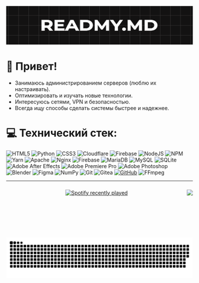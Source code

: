<img alt="github-in" src="https://github.com/teafear/teafear/blob/main/assets/in.png" />

# 👋 Привет!
 - Занимаюсь администрированием серверов (люблю их настраивать).
 - Оптимизировать и изучать новые технологии.
 -  Интересуюсь сетями, VPN и безопасностью.
 -  Всегда ищу способы сделать системы быстрее и надежнее.

###

###


# 💻 Технический стек:
![HTML5](https://img.shields.io/badge/html5-%23E34F26.svg?style=for-the-badge&logo=html5&logoColor=white) ![Python](https://img.shields.io/badge/python-3670A0?style=for-the-badge&logo=python&logoColor=ffdd54) ![CSS3](https://img.shields.io/badge/css3-%231572B6.svg?style=for-the-badge&logo=css3&logoColor=white) ![Cloudflare](https://img.shields.io/badge/Cloudflare-F38020?style=for-the-badge&logo=Cloudflare&logoColor=white) ![Firebase](https://img.shields.io/badge/firebase-%23039BE5.svg?style=for-the-badge&logo=firebase) ![NodeJS](https://img.shields.io/badge/node.js-6DA55F?style=for-the-badge&logo=node.js&logoColor=white) ![NPM](https://img.shields.io/badge/NPM-%23CB3837.svg?style=for-the-badge&logo=npm&logoColor=white) ![Yarn](https://img.shields.io/badge/yarn-%232C8EBB.svg?style=for-the-badge&logo=yarn&logoColor=white) ![Apache](https://img.shields.io/badge/apache-%23D42029.svg?style=for-the-badge&logo=apache&logoColor=white) ![Nginx](https://img.shields.io/badge/nginx-%23009639.svg?style=for-the-badge&logo=nginx&logoColor=white) ![Firebase](https://img.shields.io/badge/firebase-a08021?style=for-the-badge&logo=firebase&logoColor=ffcd34) ![MariaDB](https://img.shields.io/badge/MariaDB-003545?style=for-the-badge&logo=mariadb&logoColor=white) ![MySQL](https://img.shields.io/badge/mysql-4479A1.svg?style=for-the-badge&logo=mysql&logoColor=white) ![SQLite](https://img.shields.io/badge/sqlite-%2307405e.svg?style=for-the-badge&logo=sqlite&logoColor=white) ![Adobe After Effects](https://img.shields.io/badge/Adobe%20After%20Effects-9999FF.svg?style=for-the-badge&logo=Adobe%20After%20Effects&logoColor=white) ![Adobe Premiere Pro](https://img.shields.io/badge/Adobe%20Premiere%20Pro-9999FF.svg?style=for-the-badge&logo=Adobe%20Premiere%20Pro&logoColor=white) ![Adobe Photoshop](https://img.shields.io/badge/adobe%20photoshop-%2331A8FF.svg?style=for-the-badge&logo=adobe%20photoshop&logoColor=white) ![Blender](https://img.shields.io/badge/blender-%23F5792A.svg?style=for-the-badge&logo=blender&logoColor=white) ![Figma](https://img.shields.io/badge/figma-%23F24E1E.svg?style=for-the-badge&logo=figma&logoColor=white) ![NumPy](https://img.shields.io/badge/numpy-%23013243.svg?style=for-the-badge&logo=numpy&logoColor=white) ![Git](https://img.shields.io/badge/git-%23F05033.svg?style=for-the-badge&logo=git&logoColor=white) ![Gitea](https://img.shields.io/badge/Gitea-34495E?style=for-the-badge&logo=gitea&logoColor=5D9425) [![GitHub](https://img.shields.io/badge/github-%23121011.svg?style=for-the-badge&logo=github&logoColor=white)](https://github.com/teafear) ![FFmpeg](https://shields.io/badge/FFmpeg-%23171717.svg?logo=ffmpeg&style=for-the-badge&labelColor=171717&logoColor=5cb85c)

---

<!-- Proudly created with GPRM ( https://gprm.itsvg.in ) -->

###

<img align="right" height="130" src="https://steamuserimages-a.akamaihd.net/ugc/859484412645453608/4F9DC322E85F3C7764C6355C2A9CF00D729C84CA/?imw=512&amp;imh=259&amp;ima=fit&amp;impolicy=Letterbox&amp;imcolor=%23000000&amp;letterbox=true"  />

###

<div align="center">
  <a href="https://open.spotify.com/user/31lzquxeo7kopsd2xdd2jdi5d7qq">
    <img src="https://spotify-recently-played-readme.vercel.app/api?user=31lzquxeo7kopsd2xdd2jdi5d7qq&count=1&unique=true" alt="Spotify recently played"  />
  </a>
</div>

###

<br clear="both">

<picture>
  <source media="(prefers-color-scheme: dark)" srcset="https://raw.githubusercontent.com/teafear/teafear/output/github-snake-dark.svg" />
  <source media="(prefers-color-scheme: light)" srcset="https://raw.githubusercontent.com/teafear/teafear/output/github-snake.svg" />
  <img alt="github-snake" src="https://raw.githubusercontent.com/teafear/teafear/output/github-snake.svg" />
</picture>


###
